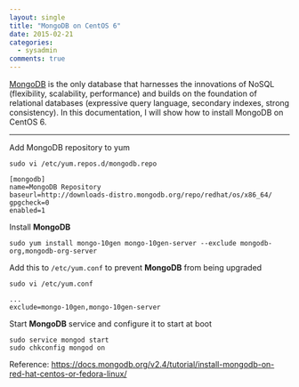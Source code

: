 ```yaml
---
layout: single
title: "MongoDB on CentOS 6"
date: 2015-02-21
categories:
  - sysadmin
comments: true
---
```


[MongoDB](https://www.mongodb.org/) is the only database that harnesses the innovations of NoSQL (flexibility, scalability, performance) and builds on the foundation of relational databases (expressive query language, secondary indexes, strong consistency). In this documentation, I will show how to install MongoDB on CentOS 6.

---

Add MongoDB repository to yum

    sudo vi /etc/yum.repos.d/mongodb.repo

    [mongodb]
    name=MongoDB Repository
    baseurl=http://downloads-distro.mongodb.org/repo/redhat/os/x86_64/
    gpgcheck=0
    enabled=1

Install **MongoDB**

    sudo yum install mongo-10gen mongo-10gen-server --exclude mongodb-org,mongodb-org-server

Add this to `/etc/yum.conf` to prevent **MongoDB** from being upgraded

    sudo vi /etc/yum.conf

    ...
    exclude=mongo-10gen,mongo-10gen-server

Start **MongoDB** service and configure it to start at boot

    sudo service mongod start
    sudo chkconfig mongod on

Reference: <https://docs.mongodb.org/v2.4/tutorial/install-mongodb-on-red-hat-centos-or-fedora-linux/>
